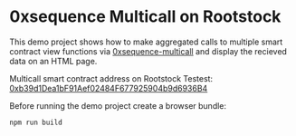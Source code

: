 # 0xsequence Multicall on Rootstock

This demo project shows how to make aggregated calls to multiple smart contract view functions via [0xsequence-multicall](https://github.com/0xsequence/sequence.js/tree/master/packages/multicall) and display the recieved data on an HTML page.

Multicall smart contract address on Rootstock Testest: [0xb39d1Dea1bF91Aef02484F677925904b9d6936B4](https://explorer.testnet.rsk.co/address/0xb39d1dea1bf91aef02484f677925904b9d6936b4?__ctab=Code)

Before running the demo project create a browser bundle:
```shell
npm run build
```